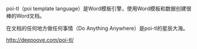 poi-tl（poi template language）是Word模板引擎，使用Word模板和数据创建很棒的Word文档。

在文档的任何地方做任何事情（Do Anything Anywhere）是poi-tl的星辰大海。

http://deepoove.com/poi-tl/